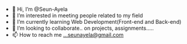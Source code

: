 - 👋 Hi, I’m @Seun-Ayela
- 👀 I’m interested in meeting people related to my field
- 🌱 I’m currently learning Web Development(Front-end and Back-end)
- 💞️ I’m looking to collaborate.. on projects, assignments.....
- 📫 How to reach me ...seunayela@gmail.com

<!---
Seun-Ayela/Seun-Ayela is a ✨ special ✨ repository because its `README.md` (this file) appears on your GitHub profile.
You can click the Preview link to take a look at your changes.
--->
